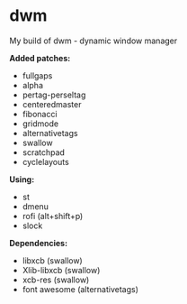 # **dwm**
My build of dwm - dynamic window manager

**Added patches:**

* fullgaps
* alpha
* pertag-perseltag
* centeredmaster
* fibonacci
* gridmode
* alternativetags
* swallow
* scratchpad
* cyclelayouts

**Using:**

* st
* dmenu
* rofi (alt+shift+p)
* slock

**Dependencies:**

* libxcb (swallow)
* Xlib-libxcb (swallow)
* xcb-res (swallow)
* font awesome (alternativetags)
